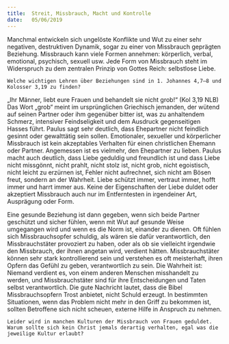 ```yaml
---
title:  Streit, Missbrauch, Macht und Kontrolle
date:   05/06/2019
---
```


Manchmal entwickeln sich ungelöste Konflikte und Wut zu einer sehr negativen, destruktiven Dynamik, sogar zu einer von Missbrauch geprägten Beziehung. Missbrauch kann viele Formen annehmen: körperlich, verbal, emotional, psychisch, sexuell usw. Jede Form von Missbrauch steht im Widerspruch zu dem zentralen Prinzip von Gottes Reich: selbstlose Liebe.

`Welche wichtigen Lehren über Beziehungen sind in 1. Johannes 4,7–8 und Kolosser 3,19 zu finden?`

„Ihr Männer, liebt eure Frauen und behandelt sie nicht grob!“ (Kol 3,19 NLB) Das Wort „grob“ meint im ursprünglichen Griechisch jemanden, der wütend auf seinen Partner oder ihm gegenüber bitter ist, was zu anhaltendem Schmerz, intensiver Feindseligkeit und dem Ausdruck gegenseitigen Hasses führt. Paulus sagt sehr deutlich, dass Ehepartner nicht feindlich gesinnt oder gewalttätig sein sollen. Emotionaler, sexueller und körperlicher Missbrauch ist kein akzeptables Verhalten für einen christlichen Ehemann oder Partner. Angemessen ist es vielmehr, den Ehepartner zu lieben. Paulus macht auch deutlich, dass Liebe geduldig und freundlich ist und dass Liebe nicht missgönnt, nicht prahlt, nicht stolz ist, nicht grob, nicht egoistisch, nicht leicht zu erzürnen ist, Fehler nicht aufrechnet, sich nicht am Bösen freut, sondern an der Wahrheit. Liebe schützt immer, vertraut immer, hofft immer und harrt immer aus. Keine der Eigenschaften der Liebe duldet oder akzeptiert Missbrauch auch nur im Entferntesten in irgendeiner Art, Ausprägung oder Form.

Eine gesunde Beziehung ist dann gegeben, wenn sich beide Partner geschützt und sicher fühlen, wenn mit Wut auf gesunde Weise umgegangen wird und wenn es die Norm ist, einander zu dienen. Oft fühlen sich Missbrauchsopfer schuldig, als wären sie dafür verantwortlich, den Missbrauchstäter provoziert zu haben, oder als ob sie vielleicht irgendwie den Missbrauch, der ihnen angetan wird, verdient hätten. Missbrauchstäter können sehr stark kontrollierend sein und verstehen es oft meisterhaft, ihren Opfern das Gefühl zu geben, verantwortlich zu sein. Die Wahrheit ist: Niemand verdient es, von einem anderen Menschen misshandelt zu werden, und Missbrauchstäter sind für ihre Entscheidungen und Taten selbst verantwortlich. Die gute Nachricht lautet, dass die Bibel Missbrauchsopfern Trost anbietet, nicht Schuld erzeugt. In bestimmten Situationen, wenn das Problem nicht mehr in den Griff zu bekommen ist, sollten Betroffene sich nicht scheuen, externe Hilfe in Anspruch zu nehmen.

`Leider wird in manchen Kulturen der Missbrauch von Frauen geduldet. Warum sollte sich kein Christ jemals derartig verhalten, egal was die jeweilige Kultur erlaubt?`
